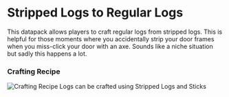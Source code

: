 # Stripped Logs to Regular Logs
 This datapack allows players to craft regular logs from stripped logs. This is helpful for those moments where you accidentally strip your door frames when you miss-click your door with an axe. Sounds like a niche situation but sadly this happens a lot.

### Crafting Recipe
![Crafting Recipe](http://crutionix.com/wp-content/uploads/2019/09/LogsCraftingStripped.png)
Logs can be crafted using Stripped Logs and Sticks

